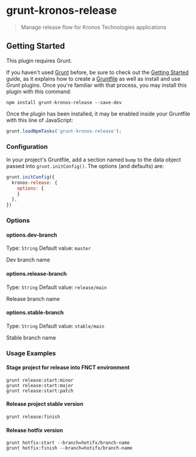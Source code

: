 # grunt-kronos-release

> Manage release flow for Kronos Technologies applications

## Getting Started
This plugin requires Grunt.

If you haven't used [Grunt](http://gruntjs.com/) before, be sure to check out the [Getting Started](http://gruntjs.com/getting-started) guide, as it explains how to create a [Gruntfile](http://gruntjs.com/sample-gruntfile) as well as install and use Grunt plugins. Once you're familiar with that process, you may install this plugin with this command:

```shell
npm install grunt-kronos-release --save-dev
```

Once the plugin has been installed, it may be enabled inside your Gruntfile with this line of JavaScript:

```js
grunt.loadNpmTasks('grunt-kronos-release');
```

### Configuration
In your project's Gruntfile, add a section named `bump` to the data object passed into `grunt.initConfig()`. The options (and defaults) are:

```js
grunt.initConfig({
  kronos-release: {
    options: {
    }
  },
})
```

### Options

#### options.dev-branch
Type: `String`
Default value: `master`

Dev branch name

#### options.release-branch
Type: `String`
Default value: `release/main`

Release branch name

#### options.stable-branch
Type: `String`
Default value: `stable/main`

Stable branch name


### Usage Examples

#### Stage project for release into FNCT environment

```
grunt release:start:minor
grunt release:start:major
grunt release:start:patch
```
 
#### Release project stable version

```
grunt release:finish
```

#### Release hotfix version

```
grunt hotfix:start --branch=hotifx/branch-name
grunt hotfix:finish --branch=hotifx/branch-name
```
